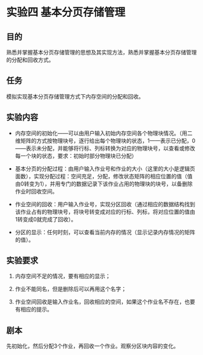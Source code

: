 # 实验四 基本分页存储管理

## 目的

熟悉并掌握基本分页存储管理的思想及其实现方法，熟悉并掌握基本分页存储管理的分配和回收方式。

## 任务

模拟实现基本分页存储管理方式下内存空间的分配和回收。

## 实验内容

- 内存空间的初始化——可以由用户输入初始内存空间各个物理块情况。（用二维矩阵的方式按物理块号，逐行给出每个物理块的状态，1——表示已分配，0——表示未分配，并能够将行标、列标转换为对应的物理块号，以查看或修改每一个块的状态，要求：初始时部分物理块已分配）

- 基本分页的分配过程：由用户输入作业号和作业的大小（这里的大小是逻辑页面数），实现分配过程：空间充足，分配，修改状态矩阵的相应位置的值（值由0转变为1），并用专门的数据记录下该作业占用的物理块的块号，以备删除作业时回收空间。

- 作业空间的回收：用户输入作业号，实现分区回收（通过相应的数据结构找到该作业占有的物理块号，将块号转变成对应的行标、列标，将对应位置的值由1转变成0就完成了回收）。

- 分区的显示：任何时刻，可以查看当前内存的情况（显示记录内存情况的矩阵的值）。

## 实验要求

1. 内存空间不足的情况，要有相应的显示；

2. 作业不能同名，但是删除后可以再用这个名字；

3. 作业空间回收是输入作业名，回收相应的空间，如果这个作业名不存在，也要有相应的提示。

## 剧本

先初始化，然后分配3个作业，再回收一个作业。观察分区块内容的变化。
